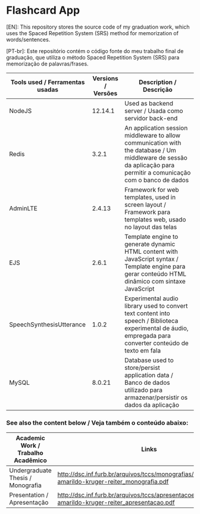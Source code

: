 # Flashcard App
[EN]: This repository stores the source code of my graduation work, which uses the Spaced Repetition System (SRS) method for memorization of words/sentences.

[PT-br]: Este repositório contém o código fonte do meu trabalho final de graduação, que utiliza o método Spaced Repetition System (SRS) para memorização de palavras/frases.

| Tools used / Ferramentas usadas | Versions / Versões | Description / Descrição |
| ------ | ------ | ------ |
| NodeJS | 12.14.1 | Used as backend server / Usada como servidor back-end |
|  Redis | 3.2.1 | An application session middleware to allow communication with the database / Um middleware de sessão da aplicação para permitir a comunicação com o banco de dados |
| AdminLTE | 2.4.13 | Framework for web templates, used in screen layout / Framework para templates web, usado no layout das telas |
| EJS | 2.6.1 | Template engine to generate dynamic HTML content with JavaScript syntax / Template engine para gerar conteúdo HTML dinâmico com sintaxe JavaScript |
| SpeechSynthesisUtterance | 1.0.2 | Experimental audio library used to convert text content into speech / Biblioteca experimental de áudio, empregada para converter conteúdo de texto em fala |
| MySQL | 8.0.21 | Database used to store/persist application data / Banco de dados utilizado para armazenar/persistir os dados da aplicação |


### See also the content below / Veja também o conteúdo abaixo:
| Academic Work / Trabalho Acadêmico | Links |
| ------ | ------ |
| Undergraduate Thesis / Monografia | http://dsc.inf.furb.br/arquivos/tccs/monografias/2020_2_vitor-amarildo-kruger-reiter_monografia.pdf |
| Presentation / Apresentação | http://dsc.inf.furb.br/arquivos/tccs/apresentacoes/2020_2_vitor-amarildo-kruger-reiter_apresentacao.pdf |

